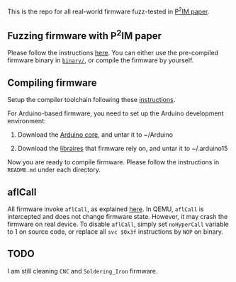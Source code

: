 This is the repo for all real-world firmware fuzz-tested in [P<sup>2</sup>IM paper](https://www.usenix.org/conference/usenixsecurity20/presentation/feng).


## Fuzzing firmware with P<sup>2</sup>IM paper
Please follow the instructions [here](https://github.com/RiS3-Lab/p2im#fuzzing). You can either use the pre-compiled firmware binary in [`binary/`](binary/), or compile the firmware by yourself.


## Compiling firmware
Setup the compiler toolchain following these [instructions](https://github.com/RiS3-Lab/p2im#gnu-arm-embedded-toolchain).

For Arduino-based firmware, you need to set up the Arduino development environment:  
1) Download the [Arduino core](https://drive.google.com/file/d/13FO7wVcyBzSKz19MirNG6V7RgrgGietP/view?usp=sharing), and untar it to ~/Arduino

2) Download the [libraires](https://drive.google.com/file/d/1YTkcOAXTXF4obIdlH_Cd-sOcAt9OqwgO/view?usp=sharing) that firmware rely on, and untar it to ~/.arduino15

Now you are ready to compile firmware. Please follow the instructions in `README.md` under each directory.


## aflCall
All firmware invoke `aflCall`, as explained [here](https://github.com/RiS3-Lab/p2im/blob/master/docs/prep_fw_for_fuzzing.md). In QEMU, `aflCall` is intercepted and does not change firmware state. However, it may crash the firmware on real device. To disable `aflCall`, simply set `noHyperCall` variable to 1 on source code, or replace all `svc $0x3f` instructions by `NOP` on binary.


## TODO
I am still cleaning `CNC` and `Soldering_Iron` firmware.
